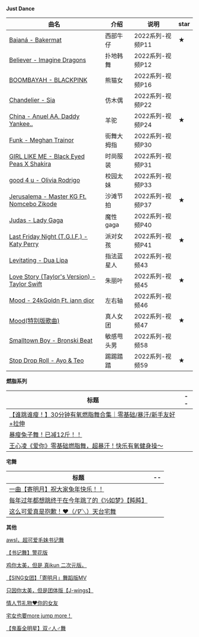 <script setup>
import CheckOutComponent from './template/checkOut.vue'
</script>

**Just Dance**

| 曲名                                                         | 介绍       | 说明             | star |
| ------------------------------------------------------------ | ---------- | ---------------- | ---- |
| [Baianá - Bakermat](https://www.bilibili.com/video/BV1M44y1i71W?p=11) | 西部牛仔   | 2022系列-视频P11 | ★    |
| [Believer - Imagine Dragons](https://www.bilibili.com/video/BV1M44y1i71W?p=12) | 扑地韩舞   | 2022系列-视频P12 |      |
| [BOOMBAYAH - BLACKPINK](https://www.bilibili.com/video/BV1M44y1i71W?p=16) | 熊猫女     | 2022系列-视频P16 |      |
| [Chandelier - Sia](https://www.bilibili.com/video/BV1M44y1i71W?p=22) | 仿木偶     | 2022系列-视频P22 |      |
| [China - Anuel AA, Daddy Yankee..](https://www.bilibili.com/video/BV1M44y1i71W?p=24) | 羊驼       | 2022系列-视频P24 | ★    |
| [Funk - Meghan Trainor](https://www.bilibili.com/video/BV1M44y1i71W?p=30) | 街舞大拇指 | 2022系列-视频P30 |      |
| [GIRL LIKE ME - Black Eyed Peas X Shakira](https://www.bilibili.com/video/BV1M44y1i71W?p=31) | 时尚服装   | 2022系列-视频P31 |      |
| [good 4 u - Olivia Rodrigo](https://www.bilibili.com/video/BV1M44y1i71W?p=33) | 校园太妹   | 2022系列-视频P33 |      |
| [Jerusalema - Master KG Ft. Nomcebo Zikode](https://www.bilibili.com/video/BV1M44y1i71W?p=37) | 沙滩节拍   | 2022系列-视频P37 | ★    |
| [Judas - Lady Gaga](https://www.bilibili.com/video/BV1M44y1i71W?p=40) | 魔性gaga   | 2022系列-视频P40 |      |
| [Last Friday Night (T.G.I.F.) - Katy Perry](https://www.bilibili.com/video/BV1M44y1i71W?p=41) | 派对女孩   | 2022系列-视频P41 | ★    |
| [Levitating - Dua Lipa](https://www.bilibili.com/video/BV1M44y1i71W?p=43) | 指法蓝星人 | 2022系列-视频43  |      |
| [Love Story (Taylor's Version) - Taylor Swift](https://www.bilibili.com/video/BV1M44y1i71W?p=45) | 朱丽叶     | 2022系列-视频45  | ★    |
| [Mood - 24kGoldn Ft. iann dior](https://www.bilibili.com/video/BV1M44y1i71W?p=46) | 左右轴     | 2022系列-视频46  |      |
| [Mood(特别版歌曲)](https://www.bilibili.com/video/BV1M44y1i71W?p=47) | 真人女团   | 2022系列-视频47  | ★    |
| [Smalltown Boy - Bronski Beat](https://www.bilibili.com/video/BV1M44y1i71W?p=58) | 敏感甩头男 | 2022系列-视频58  |      |
| [Stop Drop Roll - Ayo & Teo](https://www.bilibili.com/video/BV1M44y1i71W?p=59) | 踢踢踏踏   | 2022系列-视频59  | ★    |



**燃脂系列**

| 标题                                                         | --   |
| ------------------------------------------------------------ | ---- |
| [【谁跳谁瘦！】30分钟有氧燃脂舞合集｜零基础/暴汗/新手友好+拉伸](https://www.bilibili.com/video/BV1Ct4y1J7zV/?spm_id_from=333.337.search-card.all.click&vd_source=a21583faced964d3d52767e2605a9352) |      |
| [暴瘦兔子舞！已减12斤！！](https://www.bilibili.com/video/BV1yL4y1G7CD/?spm_id_from=333.337.search-card.all.click&vd_source=a21583faced964d3d52767e2605a9352) |      |
| [王心凌《爱你》零基础燃脂舞，超暴汗！快乐有氧健身操～](https://www.bilibili.com/video/BV1ZY4y1573y/?spm_id_from=333.337.search-card.all.click&vd_source=a21583faced964d3d52767e2605a9352) |      |



**宅舞**

| 标题                                                         | --   |
| ------------------------------------------------------------ | ---- |
| [一曲【寄明月】祝大家兔年快乐！！](https://www.bilibili.com/video/BV1Jx4y1u7pG/?spm_id_from=333.999.0.0&vd_source=a21583faced964d3d52767e2605a9352) |      |
| [每年过年都想跳终于在今年跳了的《½如梦》【盹盹】](https://www.bilibili.com/video/BV1Yv42117A3/?spm_id_from=333.999.0.0&vd_source=a21583faced964d3d52767e2605a9352) |      |
| [这么可爱真是抱歉！❤️（*/∇＼*）天台宅舞](https://www.bilibili.com/video/BV1gG4y117nV/?spm_id_from=333.337.search-card.all.click&vd_source=a21583faced964d3d52767e2605a9352) |      |





**其他**

[awsl，超可爱毛妹书记舞](https://www.bilibili.com/video/BV1Nx421X7a9/?spm_id_from=333.337.search-card.all.click&vd_source=a21583faced964d3d52767e2605a9352)

[【书记舞】警花版](https://www.bilibili.com/video/BV1Yz4y1U7wu/?spm_id_from=333.337.search-card.all.click&vd_source=a21583faced964d3d52767e2605a9352)

[鸡你太美，但是 真ikun 二次元版。](https://www.bilibili.com/video/BV1VU4y1B7A8/?spm_id_from=333.337.search-card.all.click&vd_source=a21583faced964d3d52767e2605a9352)

[【SING女团】「寄明月」舞蹈版MV](https://www.bilibili.com/video/BV1Wx411M7T1/?spm_id_from=333.337.search-card.all.click&vd_source=a21583faced964d3d52767e2605a9352)

[只因你太美，但是团体版【J-wings】](https://www.bilibili.com/video/BV11e4y1e7CY/?spm_id_from=333.337.search-card.all.click&vd_source=a21583faced964d3d52767e2605a9352)

[情人节礼物❤你的女友](https://www.bilibili.com/video/BV1qv421C7MN/?spm_id_from=333.337.search-card.all.click&vd_source=a21583faced964d3d52767e2605a9352)

[宅女也要more jump more！](https://www.bilibili.com/video/BV1Tp421d7zp/?spm_id_from=333.337.search-card.all.click&vd_source=a21583faced964d3d52767e2605a9352)



[【鬼畜全明星】双♂人♂舞](https://www.bilibili.com/video/BV1os41127rm/?spm_id_from=333.337.search-card.all.click&vd_source=a21583faced964d3d52767e2605a9352)